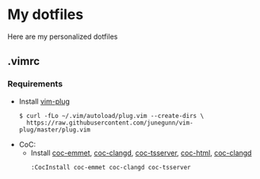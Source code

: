# My dotfiles
Here are my personalized dotfiles

## .vimrc

### Requirements
- Install [vim-plug](https://github.com/junegunn/vim-plug)
  ```
  $ curl -fLo ~/.vim/autoload/plug.vim --create-dirs \
    https://raw.githubusercontent.com/junegunn/vim-plug/master/plug.vim
  ```
- CoC:
  - Install [coc-emmet](https://github.com/neoclide/coc-emmet), [coc-clangd](https://github.com/clangd/coc-clangd), [coc-tsserver](https://github.com/neoclide/coc-tsserver), [coc-html](https://github.com/neoclide/coc-html), [coc-clangd](https://github.com/clangd/coc-clangd) 
    ```
    :CocInstall coc-emmet coc-clangd coc-tsserver
    ```
